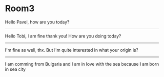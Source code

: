 # Room3

Hello Pavel, how are you today?

---

Hello Tobi, I am fine thank you! How are you doing today? 

---

I'm fine as well, thx. But I'm quite interested in what your origin is? 

---

I am comming from Bulgaria and I am in love with the sea because I am born in sea city